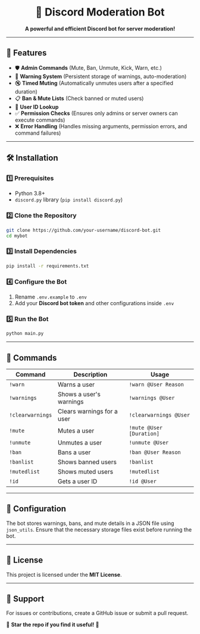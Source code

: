 <h1 align="center">🤖 Discord Moderation Bot</h1>

<p align="center">
  <b>A powerful and efficient Discord bot for server moderation!</b>
</p>

---

## 🚀 Features

- 🛡️ **Admin Commands** (Mute, Ban, Unmute, Kick, Warn, etc.)
- 📜 **Warning System** (Persistent storage of warnings, auto-moderation)
- 🔇 **Timed Muting** (Automatically unmutes users after a specified duration)
- 📋 **Ban & Mute Lists** (Check banned or muted users)
- 🔎 **User ID Lookup**
- ✅ **Permission Checks** (Ensures only admins or server owners can execute commands)
- ❌ **Error Handling** (Handles missing arguments, permission errors, and command failures)

---

## 🛠️ Installation

### **1️⃣ Prerequisites**
- Python 3.8+
- `discord.py` library (`pip install discord.py`)

### **2️⃣ Clone the Repository**
```bash
git clone https://github.com/your-username/discord-bot.git
cd mybot
```

### **3️⃣ Install Dependencies**
```bash
pip install -r requirements.txt
```

### **4️⃣ Configure the Bot**
1. Rename `.env.example` to `.env`
2. Add your **Discord bot token** and other configurations inside `.env`

### **5️⃣ Run the Bot**
```bash
python main.py
```

---

## 📝 Commands

| Command | Description | Usage |
|---------|-------------|----------|
| `!warn` | Warns a user | `!warn @User Reason` |
| `!warnings` | Shows a user's warnings | `!warnings @User` |
| `!clearwarnings` | Clears warnings for a user | `!clearwarnings @User` |
| `!mute` | Mutes a user | `!mute @User [Duration]` |
| `!unmute` | Unmutes a user | `!unmute @User` |
| `!ban` | Bans a user | `!ban @User Reason` |
| `!banlist` | Shows banned users | `!banlist` |
| `!mutedlist` | Shows muted users | `!mutedlist` |
| `!id` | Gets a user ID | `!id @User` |

---

## 🔧 Configuration
The bot stores warnings, bans, and mute details in a JSON file using `json_utils`. Ensure that the necessary storage files exist before running the bot.

---

## 📜 License
This project is licensed under the **MIT License**.

---

## 💬 Support
For issues or contributions, create a GitHub issue or submit a pull request.

🌟 **Star the repo if you find it useful!** 🚀

